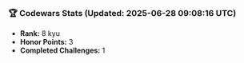 ### 🏆 Codewars Stats (Updated: 2025-06-28 09:08:16 UTC)

- **Rank:** 8 kyu
- **Honor Points:** 3
- **Completed Challenges:** 1
